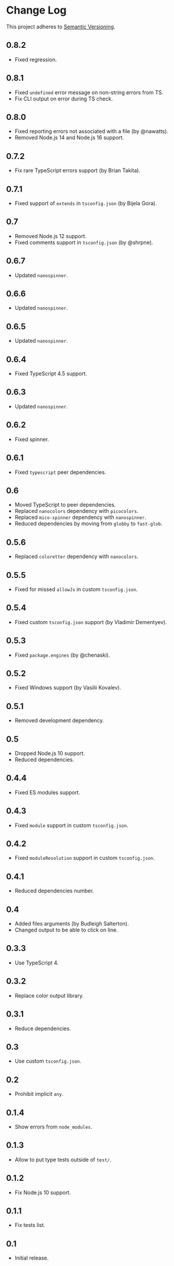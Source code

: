 # Change Log
This project adheres to [Semantic Versioning](http://semver.org/).

## 0.8.2
* Fixed regression.

## 0.8.1
* Fixed `undefined` error message on non-string errors from TS.
* Fix CLI output on error during TS check.

## 0.8.0
* Fixed reporting errors not associated with a file (by @nawatts).
* Removed Node.js 14 and Node.js 16 support.

## 0.7.2
* Fix rare TypeScript errors support (by Brian Takita).

## 0.7.1
* Fixed support of `extends` in `tsconfig.json` (by Bijela Gora).

## 0.7
* Removed Node.js 12 support.
* Fixed comments support in `tsconfig.json` (by @shrpne).

## 0.6.7
* Updated `nanospinner`.

## 0.6.6
* Updated `nanospinner`.

## 0.6.5
* Updated `nanospinner`.

## 0.6.4
* Fixed TypeScript 4.5 support.

## 0.6.3
* Updated `nanospinner`.

## 0.6.2
* Fixed spinner.

## 0.6.1
* Fixed `typescript` peer dependencies.

## 0.6
* Moved TypeScript to peer dependencies.
* Replaced `nanocolors` dependency with `picocolors`.
* Replaced `mico-spinner` dependency with `nanospinner`.
* Reduced dependencies by moving from `globby` to `fast-glob`.

## 0.5.6
* Replaced `coloretter` dependency with `nanocolors`.

## 0.5.5
* Fixed for missed `allowJs` in custom `tsconfig.json`.

## 0.5.4
* Fixed custom `tsconfig.json` support (by Vladimir Dementyev).

## 0.5.3
* Fixed `package.engines` (by @chenaski).

## 0.5.2
* Fixed Windows support (by Vasilii Kovalev).

## 0.5.1
* Removed development dependency.

## 0.5
* Dropped Node.js 10 support.
* Reduced dependencies.

## 0.4.4
* Fixed ES modules support.

## 0.4.3
* Fixed `module` support in custom `tsconfig.json`.

## 0.4.2
* Fixed `moduleResolution` support in custom `tsconfig.json`.

## 0.4.1
* Reduced dependencies number.

## 0.4
* Added files arguments (by Budleigh Salterton).
* Changed output to be able to click on line.

## 0.3.3
* Use TypeScript 4.

## 0.3.2
* Replace color output library.

## 0.3.1
* Reduce dependencies.

## 0.3
* Use custom `tsconfig.json`.

## 0.2
* Prohibit implicit `any`.

## 0.1.4
* Show errors from `node_modules`.

## 0.1.3
* Allow to put type tests outside of `test/`.

## 0.1.2
* Fix Node.js 10 support.

## 0.1.1
* Fix tests list.

## 0.1
* Initial release.
